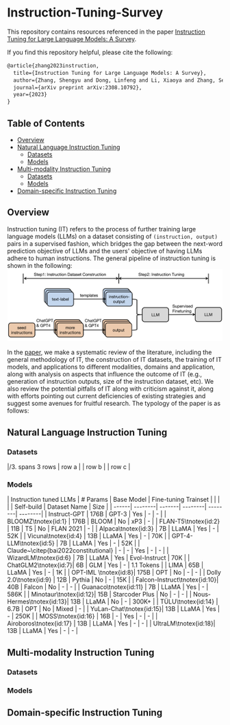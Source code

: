 # Instruction-Tuning-Survey

This repository contains resources referenced in the paper [Instruction Tuning for Large Language Models: A Survey](https://arxiv.org/abs/2308.10792). 

If you find this repository helpful, please cite the following:
```latex
@article{zhang2023instruction,
  title={Instruction Tuning for Large Language Models: A Survey},
  author={Zhang, Shengyu and Dong, Linfeng and Li, Xiaoya and Zhang, Sen and Sun, Xiaofei and Wang, Shuhe and Li, Jiwei and Hu, Runyi and Zhang, Tianwei and Wu, Fei and others},
  journal={arXiv preprint arXiv:2308.10792},
  year={2023}
}
```

## Table of Contents 
* [Overview](#Overview)
* [Natural Language Instruction Tuning](Instruction-Tuned-LLMs)
  * [Datasets](#Datasets)
  * [Models](#Models)
* [Multi-modality Instruction Tuning](Multi-modality-Instruction-Tuning)
  * [Datasets](#Datasets)
  * [Models](#Models)
* [Domain-specific Instruction Tuning](Domain-specific-Instruction-Tuning)
  

## Overview

Instruction tuning (IT) refers to the process of further training large language models (LLMs) on a dataset consisting 
of `(instruction, output)` pairs
 in a supervised fashion, 
which bridges the gap between the next-word prediction objective of LLMs and the users' objective of having LLMs adhere 
to human instructions. The general pipeline of instruction tuning is shown in the following: 
![](./assets/method_overview.png)

In the [paper](https://arxiv.org/abs/2308.10792), we make a systematic review of the literature, including the general methodology of IT, 
the construction of IT datasets, the training of IT models, 
and applications to different modalities, domains and application, along with analysis on aspects that influence the outcome of IT (e.g., generation of instruction outputs, size of the instruction dataset, etc). We also 
review the potential pitfalls of IT along with criticism against it, along with efforts
pointing out current deficiencies of existing strategies and suggest some avenues for fruitful research.
The typology of the paper is as follows: 



## Natural Language Instruction Tuning

### Datasets 

|/3. spans 3 rows | row a |
| row b |
| row c |

### Models

| Instruction tuned LLMs | # Params | Base Model | <td colspan=3>Fine-tuning Trainset</td> |
| | | | Self-build | Dataset Name | Size |
| ------| --------| -------| --------| --------| --------| 
| Instruct-GPT | 176B | GPT-3 | Yes | - | - | 
| BLOOMZ\tnotex{id:1} | 176B | BLOOM | No | xP3 | -  | 
| FLAN-T5\tnotex{id:2} | 11B | T5 | No | FLAN 2021 | - | 
| Alpaca\tnotex{id:3} | 7B | LLaMA | Yes | - | 52K  | 
| Vicuna\tnotex{id:4} | 13B | LLaMA | Yes | - | 70K  | 
| GPT-4-LLM\tnotex{id:5} | 7B | LLaMA | Yes | - | 52K | 
| Claude~\citep{bai2022constitutional} | - | - | Yes | - | - | 
| WizardLM\tnotex{id:6} | 7B | LLaMA | Yes | Evol-Instruct | 70K  | 
| ChatGLM2\tnotex{id:7}| 6B | GLM | Yes | - | 1.1 Tokens | 
| LIMA | 65B | LLaMA | Yes | - | 1K  | 
| OPT-IML \tnotex{id:8}| 175B | OPT | No | - | - | 
| Dolly 2.0\tnotex{id:9} | 12B | Pythia | No | - | 15K  | 
| Falcon-Instruct\tnotex{id:10}| 40B | Falcon | No | - | - | 
| Guanaco\tnotex{id:11} | 7B | LLaMA | Yes | - | 586K | 
| Minotaur\tnotex{id:12}| 15B | Starcoder Plus | No | - | -  | 
| Nous-Hermes\tnotex{id:13}| 13B | LLaMA | No | - | 300K+ | 
| TÜLU\tnotex{id:14} | 6.7B | OPT | No | Mixed   | - | 
| YuLan-Chat\tnotex{id:15}| 13B | LLaMA | Yes | - | 250K  | 
| MOSS\tnotex{id:16} | 16B | - | Yes | - | -  | 
| Airoboros\tnotex{id:17} | 13B | LLaMA | Yes | - | -  | 
| UltraLM\tnotex{id:18}| 13B | LLaMA | Yes | - | - | 

## Multi-modality Instruction Tuning

### Datasets

### Models

## Domain-specific Instruction Tuning


